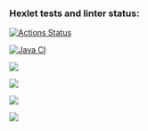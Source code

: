 ### Hexlet tests and linter status:
[![Actions Status](https://github.com/anasasiia/java-project-71/workflows/hexlet-check/badge.svg)](https://github.com/anasasiia/java-project-71/actions)

[![Java CI](https://github.com/anasasiia/java-project-71/actions/workflows/java-ci.yml/badge.svg?branch=main)](https://github.com/anasasiia/java-project-71/actions/workflows/java-ci.yml)

<a href="https://codeclimate.com/github/anasasiia/java-project-71/maintainability"><img src="https://api.codeclimate.com/v1/badges/6fd34ed228ced1a00f24/maintainability" /></a>

<a href="https://codeclimate.com/github/anasasiia/java-project-71/test_coverage"><img src="https://api.codeclimate.com/v1/badges/6fd34ed228ced1a00f24/test_coverage" /></a>

<a href="https://asciinema.org/a/rMYFISf6s6q5ojBcsgn2MAe5h" target="_blank"><img src="https://asciinema.org/a/rMYFISf6s6q5ojBcsgn2MAe5h.svg" /></a>

<a href="https://asciinema.org/a/JVnUoo5U7EoVyyj6EhRTHunNb" target="_blank"><img src="https://asciinema.org/a/JVnUoo5U7EoVyyj6EhRTHunNb.svg" /></a>



